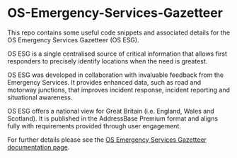 # OS-Emergency-Services-Gazetteer

This repo contains some useful code snippets and associated details for the OS Emergency Services Gazetteer (OS ESG).

OS ESG is a single centralised source of critical information that allows first responders to precisely identify locations when the need is greatest.  

OS ESG was developed in collaboration with invaluable feedback from the Emergency Services. It provides enhanced data, such as road and motorway junctions, that improves incident response, incident reporting and situational awareness. 

OS ESG offers a national view for Great Britain (i.e. England, Wales and Scotland). It is published in the AddressBase Premium format and aligns fully with requirements provided through user engagement.  

For further details please see the [OS Emergency Services Gazetteer documentation  page](https://docs.os.uk/osngd/os-premium-download-products/premium-products-overview/addressing-and-location/os-emergency-services-gazetteer).

